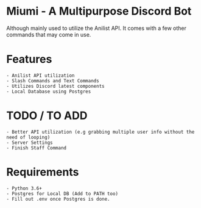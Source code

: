 # Miumi - A Multipurpose Discord Bot
Although mainly used to utilize the Anilist API. It comes with a few other commands that may come in use.

# Features
```
- Anilist API utilization
- Slash Commands and Text Commands
- Utilizes Discord latest components
- Local Database using Postgres
```

# TODO / TO ADD
```
- Better API utilization (e.g grabbing multiple user info without the need of looping)
- Server Settings
- Finish Staff Command
```

# Requirements
```
- Python 3.6+
- Postgres for Local DB (Add to PATH too)
- Fill out .env once Postgres is done.
```
